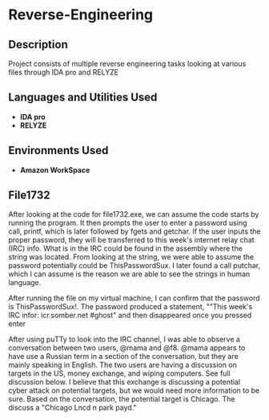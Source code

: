 # Reverse-Engineering

<h2>Description</h2>
Project consists of multiple reverse engineering tasks looking at various files through IDA pro and RELYZE 
<br />

<h2>Languages and Utilities Used</h2>

- <b>IDA pro</b>
- <b>RELYZE</b> 


<h2>Environments Used </h2>

- <b>Amazon WorkSpace</b>

<h2>File1732</h2>

After looking at the code for file1732.exe, we can assume the code starts by running the program. It then prompts the user to enter a password using call, printf, which is later followed by fgets and getchar. If the user inputs the proper password, they will be transferred to this week's internet relay chat (IRC) info. What is in the IRC could be found in the assembly where the string was located. From looking at the string, we were able to assume the password potentially could be ThisPasswordSux. I later found a call putchar, which I can assume is the reason we are able to see the strings in human language. 

After running the file on my virtual machine, I can confirm that the password is ThisPasswordSux!. The password produced a statement, ""This week's IRC infor: icr.somber.net #ghost" and then disappeared once you pressed enter

After using puTTy to look into the IRC channel, I was able to observe a conversation between two users, @mama and @f8. @mama appears to have use a Russian term in a section of the conversation, but they are mainly speaking in English. The two users are having a discussion on targets in the US, money exchange, and wiping computers. See full discussion below. I believe that this exchange is discussing a potential cyber attack on potential targets, but we would need more information to be sure. Based on the conversation, the potential target is Chicago. The discuss a "Chicago Lncd n park payd." 



<h2></h2>

